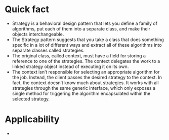 # Quick fact
- Strategy is a behavioral design pattern that lets you define a family of algorithms, put each of them into a separate class, and make their objects interchangeable.
- The Strategy pattern suggests that you take a class that does something specific in a lot of different ways and extract all of these algorithms into separate classes called strategies.
- The original class, called context, must have a field for storing a reference to one of the strategies. The context delegates the work to a linked strategy object instead of executing it on its own.
- The context isn’t responsible for selecting an appropriate algorithm for the job. Instead, the client passes the desired strategy to the context. In fact, the context doesn’t know much about strategies. It works with all strategies through the same generic interface, which only exposes a single method for triggering the algorithm encapsulated within the selected strategy.

# Applicability
- 